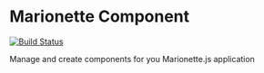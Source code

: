 Marionette Component
====================

[![Build Status](https://travis-ci.org/jfairbank/marionette.component.svg?branch=master)](https://travis-ci.org/jfairbank/marionette.component)

Manage and create components for you Marionette.js application

